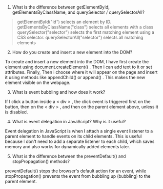 1. What is the difference between getElementById, getElementsByClassName, and querySelector / querySelectorAll?

> getElementById("id") selects an element by ID.
> getElementsByClassName("class") selects all elements with a class
>  querySelector("selector") selects the first matching element using a CSS selector.
> querySelectorAll("selector") selects all matching elements

2. How do you create and insert a new element into the DOM?

To create and insert a new element into the DOM, I have first create the element using document.createElement() . Then i can add text to it or set attributes. Finally, Then i choose where it will appear on the page and insert it using methods like appendChild() or append() . This makes the new element visible on the webpage.

3. What is event bubbling and how does it work?

If I click a button inside a < div > , the click event is triggered first on the button, then on the < div > , and then on the parent element above, unless it is disabled.

4. What is event delegation in JavaScript? Why is it useful?

Event delegation in JavaScript is when I attach a single event listener to a parent element to handle events on its child elements. This is useful because I don't need to add a separate listener to each child, which saves memory and also works for dynamically added elements later.

5. What is the difference between the preventDefault() and stopPropagation() methods?

preventDefault() stops the browser's default action for an event, while stopPropagation() prevents the event from bubbling up (bubbling) to the parent element.
